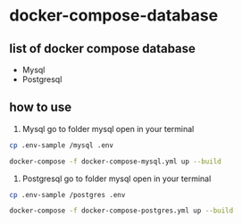 # docker-compose-database

## list of docker compose database

- Mysql
- Postgresql

## how to use
1. Mysql go to folder mysql open in your terminal 
```sh
cp .env-sample /mysql .env
```
```sh
docker-compose -f docker-compose-mysql.yml up --build
```
1. Postgresql go to folder mysql open in your terminal 
```sh
cp .env-sample /postgres .env
```
```sh
docker-compose -f docker-compose-postgres.yml up --build
```
